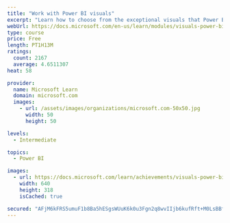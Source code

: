 ```yaml
---
title: "Work with Power BI visuals"
excerpt: "Learn how to choose from the exceptional visuals that Power BI makes available to you. Formatting visuals will direct the user’s attention to exactly where you want it, while helping to make the visual easier to read and interpret. You will also learn about how to use key performance indicators (KPIs)."
webUrl: https://docs.microsoft.com/en-us/learn/modules/visuals-power-bi/
type: course
price: Free
length: PT1H13M
ratings:
  count: 2167
  average: 4.6511307
heat: 58

provider:
  name: Microsoft Learn
  domain: microsoft.com
  images:
    - url: /assets/images/organizations/microsoft.com-50x50.jpg
      width: 50
      height: 50

levels:
  - Intermediate

topics:
  - Power BI

images:
  - url: https://docs.microsoft.com/learn/achievements/visuals-power-bi-social.png
    width: 640
    height: 318
    isCached: true

secured: "AFjM6kFRS5umuF1b8Ba5hESgsWUuK6k0u3Fgn2q8wvIIjb6kufRft+M0LsBBfDj+tDBWkEFve6r/gFWHZPQ/F7WWz5jKWfpcAtZuHHtYBE68WYG1mo3Vkm6VUEXxodcu6UGSmoQzq/LciVhp6L0/Eiym1arHC+Hy1zP21xKcyjBtCcMu2+TuR3Q32gZvWXMRUlz8gXuZ9PJq82Lda2TTLWFp26WaTrml+kGv8hKfqDeJnSWq7rylCv+1zf0VYmarGYCLb+HDRARKnC1OpkBe6IiPAcLBFjuk0mEHZHoBybjfkW682AZY8WtUOO+mW6+x+c+QvzcfK6S59l1yt8JkAhTA3CV626H2Izzrb9ZmAORC3C2kua0wcBchNRbqSfkcMwYVvYBDuW39bzKDujSdMlSSUEu6HSLtGceDeD1lpfs=;yBn6DPp1bp939jMTWv9/Yw=="
---
```


